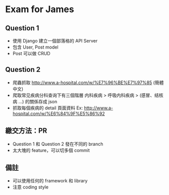 # Exam for James

## Question 1
- 使用 Django 建立一個部落格的 API Server
- 包含 User, Post model
- Post 可以做 CRUD


## Question 2
- 爬蟲抓取 http://www.a-hospital.com/w/%E7%96%BE%E7%97%85 (簡體中文)
- 爬取常见疾病分科查询下有三個階層 内科疾病 > 呼吸内科疾病 > (感冒、结核病 ...) 的關係存成 json
- 抓取每個疾病的 detail 頁面資料 Ex: http://www.a-hospital.com/w/%E6%84%9F%E5%86%92

## 繳交方法：PR
- Question 1 和 Question 2 發在不同的 branch
- 太大塊的 feature，可以切多個 commit

## 備註
- 可以使用任何的 framework 和 library
- 注意 coding style
